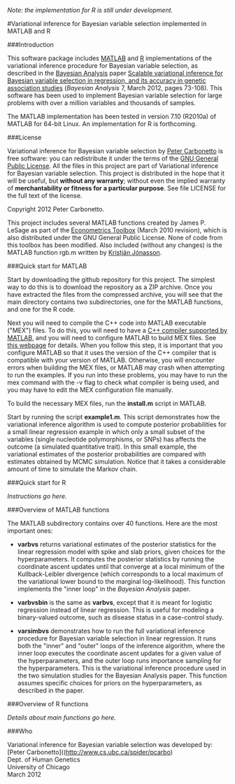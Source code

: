 *Note: the implementation for R is still under development.*

#Variational inference for Bayesian variable selection implemented in MATLAB and R

###Introduction

This software package includes
[MATLAB](http://www.mathworks.com/products/matlab/) and
[R](http://www.r-project.org) implementations of the variational
inference procedure for Bayesian variable selection, as described in
the [Bayesian Analysis](http://ba.stat.cmu.edu/) paper [Scalable
variational inference for Bayesian variable selection in regression,
and its accuracy in genetic association
studies](http://ba.stat.cmu.edu/journal/2012/vol07/issue01/carbonetto.pdf)
(*Bayesian Analysis* 7, March 2012, pages 73-108). This software has
been used to implement Bayesian variable selection for large problems
with over a million variables and thousands of samples.

The MATLAB implementation has been tested in version 7.10 (R2010a) of
MATLAB for 64-bit Linux. An implementation for R is forthcoming.

###License

Variational inference for Bayesian variable selection by [Peter
Carbonetto](http://www.cs.ubc.ca/spider/pcarbo) is free software: you
can redistribute it under the terms of the [GNU General Public
License](http://www.gnu.org/licenses/gpl.html). All the files in this
project are part of Variational inference for Bayesian variable
selection. This project is distributed in the hope that it will be
useful, but **without any warranty**; without even the implied
warranty of **merchantability or fitness for a particular
purpose**. See file LICENSE for the full text of the license.

Copyright 2012 Peter Carbonetto.

This project includes several MATLAB functions created by James
P. LeSage as part of the [Econometrics
Toolbox](http://www.spatial-econometrics.com/) (March 2010 revision),
which is also distributed under the GNU General Public License. None
of code from this toolbox has been modified. Also included (without
any changes) is the MATLAB function rgb.m written by [Kristján
Jónasson](http://www.hi.is/~jonasson).

###Quick start for MATLAB

Start by downloading the github repository for this project. The
simplest way to do this is to download the repository as a ZIP
archive. Once you have extracted the files from the compressed
archive, you will see that the main directory contains two
subdirectories, one for the MATLAB functions, and one for the R
code.

Next you will need to compile the C++ code into MATLAB executable
("MEX") files. To do this, you will need to have a [C++ compiler
supported by
MATLAB](http://www.mathworks.com/support/compilers/current_release/),
and you will need to configure MATLAB to build MEX files. See [this
webpage](http://www.mathworks.com/support/tech-notes/1600/1605.html)
for details. When you follow this step, it is important that you
configure MATLAB so that it uses the version of the C++ compiler that
is compatible with your version of MATLAB. Otherwise, you will
encounter errors when building the MEX files, or MATLAB may crash when
attempting to run the examples. If you run into these problems, you may
have to run the mex command with the -v flag to check what compiler is
being used, and you may have to edit the MEX configuration file
manually.

To build the necessary MEX files, run the **install.m** script in
MATLAB.

Start by running the script **example1.m**. This script demonstrates
how the variational inference algorithm is used to compute posterior
probabilities for a small linear regression example in which only a
small subset of the variables (single nucleotide polymorphisms, or
SNPs) has affects the outcome (a simulated quantitative trait). In
this small example, the variational estimates of the posterior
probabilities are compared with estimates obtained by MCMC
simulation. Notice that it takes a considerable amount of time to
simulate the Markov chain.

###Quick start for R

*Instructions go here.*

###Overview of MATLAB functions 

The MATLAB subdirectory contains over 40 functions. Here are the most
important ones:

+ **varbvs** returns variational estimates of the posterior statistics
for the linear regression model with spike and slab priors, given
choices for the hyperparameters. It computes the posterior statistics
by running the coordinate ascent updates until that converge at a
local minimum of the Kullback-Leibler divergence (which corresponds to
a local maximum of the variational lower bound to the marginal
log-likelihood). This function implements the "inner loop" in the
*Bayesian Analysis* paper.

+ **varbvsbin** is the same as **varbvs**, except that it is meant for
  logistic regression instead of linear regression. This is useful for
  modeling a binary-valued outcome, such as disease status in a
  case-control study.

+ **varsimbvs** demonstrates how to run the full variational
  inference procedure for Bayesian variable selection in linear
  regression. It runs both the "inner" and "outer" loops of the
  inference algorithm, where the inner loop executes the coordinate
  ascent updates for a given value of the hyperparameters, and the
  outer loop runs importance sampling for the hyperparameters. This is
  the variational inference procedure used in the two simulation
  studies for the Bayesian Analysis paper. This function assumes
  specific choices for priors on the hyperparameters, as described in
  the paper.

###Overview of R functions

*Details about main functions go here.*

###Who

Variational inference for Bayesian variable selection was developed by:<br>
[Peter Carbonetto]((http://www.cs.ubc.ca/spider/pcarbo)<br>
Dept. of Human Genetics<br>
University of Chicago<br> 
March 2012
